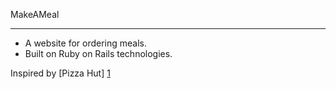 MakeAMeal
__________

* A website for ordering meals.
* Built on Ruby on Rails technologies.

Inspired by [Pizza Hut] [1]

[1]: http://www.pizzahut.com/ "Pizza Hut"

